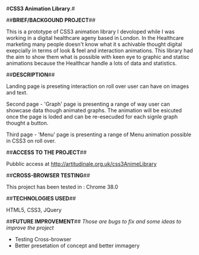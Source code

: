 #<b>CSS3 Animation Library</b>.#

##<b>BRIEF/BACKGOUND PROJECT</b>##

This is a prototype of CSS3 animation library I devoloped while I was working in a digital healthcare ageny based in London.
In the Healthcare marketing many people doesn't know what it s achivable thought digital exepcially in terms of look & feel and 
interaction animations. This library had the aim to show them what is possible with keen eye to graphic and statisc animations 
because the Healthcar handle a lots of data and statistics.

##<b>DESCRIPTION</b>##

Landing page is preseting interaction on roll over user can have on images and text.

Second page - 'Graph' page is presenting a range of way user can showcase data though animated graphs. The animation 
will be esicuted once the page is loded and can be re-esecuded for each signle graph thought a button.

Third page - 'Menu' page is presenting a range of Menu animation possible in CSS3 on roll over.

##<b>ACCESS TO THE PROJECT</b>##

Pubblic access at http://artitudinale.org.uk/css3AnimeLibrary

##<b>CROSS-BROWSER TESTING</b>##

This project has been tested in : Chrome 38.0

##<b>TECHNOLOGIES USED</b>##

HTML5, CSS3, JQuery

##<b>FUTURE IMPROVEMENT</b>##
<i>Those are bugs to fix and some ideas to improve the project</i>

 - Testing Cross-browser
 - Better presetation of concept and better immagery
   
